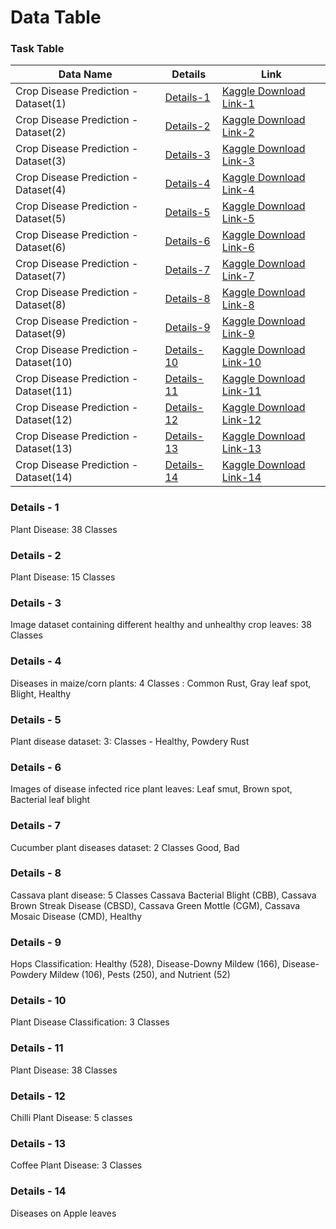# Data Table

### Task Table

| Data Name | Details | Link |
|-|-|-|
|Crop Disease Prediction - Dataset(1) |[Details-1](#details---1)|[Kaggle Download Link-1](https://www.kaggle.com/saroz014/plant-disease/download)|
|Crop Disease Prediction - Dataset(2) |[Details-2](#details---2)|[Kaggle Download Link-2](https://www.kaggle.com/emmarex/plantdisease/download)|
|Crop Disease Prediction - Dataset(3) |[Details-3](#details---3)|[Kaggle Download Link-3](https://www.kaggle.com/vipoooool/new-plant-diseases-dataset/download)|
|Crop Disease Prediction - Dataset(4) |[Details-4](#details---4)|[Kaggle Download Link-4](https://www.kaggle.com/smaranjitghose/corn-or-maize-leaf-disease-dataset/download)|
|Crop Disease Prediction - Dataset(5) |[Details-5](#details---5)|[Kaggle Download Link-5](https://www.kaggle.com/rashikrahmanpritom/plant-disease-recognition-dataset/download)|
|Crop Disease Prediction - Dataset(6) |[Details-6](#details---6)|[Kaggle Download Link-6](https://www.kaggle.com/vbookshelf/rice-leaf-diseases/download)|
|Crop Disease Prediction - Dataset(7) |[Details-7](#details---7)|[Kaggle Download Link-7](https://www.kaggle.com/kareem3egm/cucumber-plant-diseases-dataset/download)|
|Crop Disease Prediction - Dataset(8) |[Details-8](#details---8)|[Kaggle Download Link-8](https://www.kaggle.com/srg9000/cassava-plant-disease-merged-20192020/download)|
|Crop Disease Prediction - Dataset(9) |[Details-9](#details---9)|[Kaggle Download Link-9](https://www.kaggle.com/scruggzilla/hops-classification/download)|
|Crop Disease Prediction - Dataset(10) |[Details-10](#details---10)|[Kaggle Download Link-10](https://www.kaggle.com/mnavaidd/plant-disease-classification/download)|
|Crop Disease Prediction - Dataset(11) |[Details-11](#details---11)|[Kaggle Download Link-11](https://www.kaggle.com/daoliu/plant-622/download)|
|Crop Disease Prediction - Dataset(12) |[Details-12](#details---12)|[Kaggle Download Link-12](https://www.kaggle.com/dhenyd/chili-plant-disease)|
|Crop Disease Prediction - Dataset(13) |[Details-13](#details---13)|[Kaggle Download Link-13](https://www.kaggle.com/coffeedisease/coffee-plant-disease/download)|
|Crop Disease Prediction - Dataset(14) |[Details-14](#details---14)|[Kaggle Download Link-14](https://www.kaggle.com/c/plant-pathology-2021-fgvc8/data)|

### Details - 1 ###
Plant Disease: 38 Classes

### Details - 2 ###
Plant Disease: 15 Classes


### Details - 3 ###
Image dataset containing different healthy and unhealthy crop leaves: 38 Classes


### Details - 4 ###
Diseases in maize/corn plants: 4 Classes : Common Rust, Gray leaf spot, Blight, Healthy


### Details - 5 ###
Plant disease dataset: 3: Classes - Healthy, Powdery Rust


### Details - 6 ###
Images of disease infected rice plant leaves: Leaf smut, Brown spot, Bacterial leaf blight


### Details - 7 ###
Cucumber plant diseases dataset: 2 Classes Good, Bad


### Details - 8 ###
Cassava plant disease: 5 Classes 
Cassava Bacterial Blight (CBB), Cassava Brown Streak Disease (CBSD), Cassava Green Mottle (CGM),  Cassava Mosaic Disease (CMD), Healthy


### Details - 9 ###
Hops Classification: Healthy (528), Disease-Downy Mildew (166), Disease-Powdery Mildew (106), Pests (250), and Nutrient (52)


### Details - 10 ###
Plant Disease Classification: 3 Classes

### Details - 11 ###
Plant Disease: 38 Classes


### Details - 12 ###
Chilli Plant Disease: 5 classes


### Details - 13 ###
Coffee Plant Disease: 3 Classes

### Details - 14 ###
Diseases on Apple leaves
